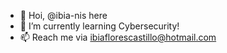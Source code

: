 - 👋 Hoi, @ibia-nis here
- 🌱 I’m currently learning Cybersecurity!
- 📫 Reach me via ibiaflorescastillo@hotmail.com

<!---
ibia-nis/ibia-nis is a ✨ special ✨ repository because its `README.md` (this file) appears on your GitHub profile.
You can click the Preview link to take a look at your changes.
--->
